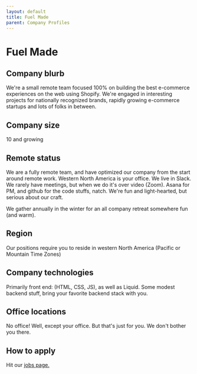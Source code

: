 ```yaml
---
layout: default
title: Fuel Made
parent: Company Profiles
---
```


# Fuel Made

## Company blurb

We're a small remote team focused 100% on building the best e-commerce experiences on the web using Shopify. We're engaged in interesting projects for nationally recognized brands, rapidly growing e-commerce startups and lots of folks in between.

## Company size

10 and growing

## Remote status

We are a fully remote team, and have optimized our company from the start around remote work. Western North America is your office. We live in Slack. We rarely have meetings, but when we do it's over video (Zoom). Asana for PM, and github for the code stuffs, natch. We're fun and light-hearted, but serious about our craft.

We gather annually in the winter for an all company retreat somewhere fun (and warm).

## Region

Our positions require you to reside in western North America (Pacific or Mountain Time Zones)

## Company technologies

Primarily front end: (HTML, CSS, JS), as well as Liquid. Some modest backend stuff, bring your favorite backend stack with you.

## Office locations

No office! Well, except your office. But that's just for you. We don't bother you there.

## How to apply

Hit our [jobs page.](https://fuelmade.com/pages/jobs)
